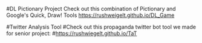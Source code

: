 #DL Pictionary Project
Check out this combination of Pictionary and Google's Quick, Draw! Tools
https://rushweigelt.github.io/DL_Game

#Twitter Analysis Tool
#Check out this propaganda twitter bot tool we made for senior project:
#https://rushwiegelt.github.io/TaT
